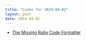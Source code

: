 ```yaml
---
title: "Links for 2019-04-02"
layout: post
date: 2019-04-02
---
```


* [The Missing Ruby Code Formatter](http://metaredux.com/posts/2019/03/30/the-missing-ruby-code-formatter.html)
